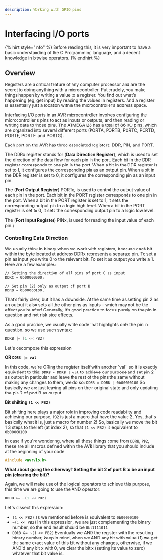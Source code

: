 ```yaml
---
description: Working with GPIO pins
---
```


# Interfacing I/O ports

{% hint style="info" %}
Before reading this, it is very important to have a basic understanding of the C Programming language, and a decent knowledge in bitwise operators.
{% endhint %}

## Overview

Registers are a critical feature of any computer processor and are the secret to doing anything with a microcontroller. Put crudely, you make things happen by writing a value to a register. You find out what’s happening (eg, get input) by reading the values in registers. And a register is essentially just a location within the microcontroller’s address space.

Interfacing I/O ports in an AVR microcontroller involves configuring the microcontroller's pins to act as inputs or outputs, and then reading or writing data to those pins. The ATMEGA128 has a total of 86 I/O pins, which are organized into several different ports (PORTA, PORTB, PORTC, PORTD, PORTE, PORTF, and PORTG).

Each port on the AVR has three associated registers: DDR, PIN, and PORT.&#x20;

The DDRx register stands for (**Data Direction Register**), which is used to set the direction of the data flow for each pin in the port. Each bit in the DDR register corresponds to one pin in the port. When a bit in the DDR register is set to 1, it configures the corresponding pin as an output pin. When a bit in the DDR register is set to 0, it configures the corresponding pin as an input pin.

The (**Port Output Register**) PORTx, is used to control the output value of each pin in the port. Each bit in the PORT register corresponds to one pin in the port. When a bit in the PORT register is set to 1, it sets the corresponding output pin to a logic high level. When a bit in the PORT register is set to 0, it sets the corresponding output pin to a logic low level.

The (**Port Input Register**) PINx, is used for reading the input value of each pin.\


### Controlling Data Direction

We usually think in binary when we work with registers, because each bit within the byte located at address DDRx represents a separate pin. To set a pin as input you write 0 to the relevant bit. To set it as output you write a 1. Here are a few examples:

```clike
// Setting the direction of all pins of port C as input
DDRC = 0b00000000;

// Set pin (2) only as output of port B:
DDRB = 0b00000100;
```

That’s fairly clear, but it has a downside. At the same time as setting pin 2 as an output it also sets all the other pins as inputs – which may not be the effect you’re after! Generally, it’s good practice to focus purely on the pin in question and not risk side effects.

As a good practice, we usually write code that highlights only the pin in question, so we use such syntax:

```c
DDRB |= (1 << PB2)
```

Let's decompose this expression:

**OR `DDRB |= val`**

In this code, we're ORing the register itself with another \`val\`, so it is exactly equivalent to this:  `DDRB = DDRB | val` to achieve our purpose and set pin 2 as output in particular and leave the rest of the pins the same without making any changes to them, we do so: `DDRB = DDRB | 0b00000100` So basically we are just leaving all pins on their original state and only updating the pin 2 of port B as output.

**Bit shifting `(1 << PB2)`**

Bit shifting here plays a major role in improving code readability and achieving our purpose, `PB2` is just a macro that have the value 2, Yes, that's basically what it is, just a macro for number 2! So, basically we move the bit 1 3 steps to the left (at index 2), so that `(1 << PB2)` is equivalent to `0b00000100`&#x20;

In case if you're wondering, where all these things come from `DDRB`, `PB2`, these are all macros defined within the AVR library that you should include at the beginning of your code

```c
#include <avr/io.h>
```

**What about going the otherway? Setting the bit 2 of port B to be an input pin (clearing the bit)?**

Again, we will make use of the logical operators to achieve this purpose, this time we are going to use the AND operator:

```c
DDRB &= ~(1 << PB2)
```

Let's dissect this expression:

* `(1 << PB2)` as we mentioned before is equivalent to `0b00000100`
* `~(1 << PB2)` In this expression, we are just complementing the binary number, so the end result should be `0b11111011`
* `DDRB &= ~(1 << PB2)` Eventually we AND the register with the resulting binary number, keep in mind, when we AND any bit with value (1) we get the same exact value of this bit without any changes, otherwise, if we AND'd any bit x with 0, we clear the bit x (setting its value to zero) whatever that bit value is.
